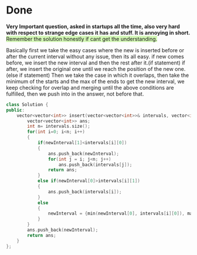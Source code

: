 # Done
**Very Important question, asked in startups all the time, also very hard with respect to strange edge cases it has and stuff. It is annoying in short.**
<span style="background:#d3f8b6">Remember the solution honestly if cant get the understanding.</span>

Basically first we take the easy cases where the new is inserted before or after the current interval without any issue, then its all easy.
if new comes before, we insert the new interval and then the rest after it.(if statement)
if after, we insert the original one until we reach the position of the new one.(else if statement)
Then we take the case in which it overlaps, then take the minimum of the starts and the max of the ends to get the new interval, we keep checking for overlap and merging until the above conditions are fulfilled, then we push into in the answer, not before that.

```C++
class Solution {
public:
    vector<vector<int>> insert(vector<vector<int>>& intervals, vector<int>& newInterval) {
        vector<vector<int>> ans;
        int n= intervals.size();
        for(int i=0; i<n; i++)
        {
            if(newInterval[1]<intervals[i][0])
            {
                ans.push_back(newInterval);
                for(int j = i; j<n; j++)
                    ans.push_back(intervals[j]);
                return ans;
            }
            else if(newInterval[0]>intervals[i][1])
            {
                ans.push_back(intervals[i]);
            }
            else 
            {
                newInterval = {min(newInterval[0], intervals[i][0]), max(newInterval[1], intervals[i][1])};
            }
        }
        ans.push_back(newInterval);
        return ans;
    }
};
```
